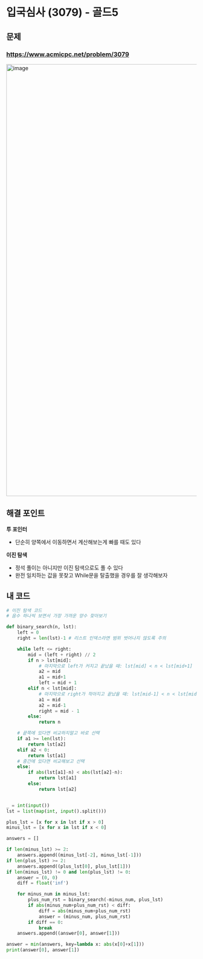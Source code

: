 # 입국심사 (3079) - 골드5

## 문제 
### https://www.acmicpc.net/problem/3079
<img width="1143" alt="image" src="https://github.com/ddophi98/Etc-CodingTest/assets/72330884/ea5cb8df-393e-46ea-a17d-4d0c4babe100">


## 해결 포인트
**투 포인터**
- 단순히 양쪽에서 이동하면서 계산해보는게 빠를 때도 있다

  
**이진 탐색**
- 정석 풀이는 아니지만 이진 탐색으로도 풀 수 있다
- 완전 일치하는 값을 못찾고 While문을 탈출했을 경우를 잘 생각해보자
## 내 코드
```python
# 이진 탐색 코드
# 음수 하나씩 보면서 가장 가까운 양수 찾아보기

def binary_search(n, lst):
    left = 0
    right = len(lst)-1 # 리스트 인덱스라면 범위 벗어나지 않도록 주의

    while left <= right:
        mid = (left + right) // 2
        if n > lst[mid]:
            # 마지막으로 left가 커지고 끝났을 때: lst[mid] < n < lst[mid+1]
            a2 = mid
            a1 = mid+1
            left = mid + 1
        elif n < lst[mid]:
            # 마지막으로 right가 작아지고 끝났을 때: lst[mid-1] < n < lst[mid]
            a1 = mid
            a2 = mid-1
            right = mid - 1
        else:
            return n

    # 끝쪽에 있다면 비교하지말고 바로 선택
    if a1 >= len(lst):
        return lst[a2]
    elif a2 < 0:
        return lst[a1]
    # 중간에 있다면 비교해보고 선택
    else:
        if abs(lst[a1]-n) < abs(lst[a2]-n):
            return lst[a1]
        else:
            return lst[a2]


_ = int(input())
lst = list(map(int, input().split()))

plus_lst = [x for x in lst if x > 0]
minus_lst = [x for x in lst if x < 0]

answers = []

if len(minus_lst) >= 2:
    answers.append((minus_lst[-2], minus_lst[-1]))
if len(plus_lst) >= 2:
    answers.append((plus_lst[0], plus_lst[1]))
if len(minus_lst) != 0 and len(plus_lst) != 0:
    answer = (0, 0)
    diff = float('inf')

    for minus_num in minus_lst:
        plus_num_rst = binary_search(-minus_num, plus_lst)
        if abs(minus_num+plus_num_rst) < diff:
            diff = abs(minus_num+plus_num_rst)
            answer = (minus_num, plus_num_rst)
        if diff == 0:
            break
    answers.append((answer[0], answer[1]))

answer = min(answers, key=lambda x: abs(x[0]+x[1]))
print(answer[0], answer[1])
```
